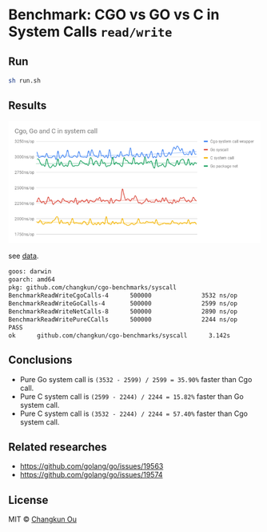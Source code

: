# Benchmark: CGO vs GO vs C in System Calls `read/write`

## Run

```bash
sh run.sh
```

## Results

![](cgo-go-c.png)

see [data](https://docs.google.com/spreadsheets/d/1DwtZmP8fKKr3pOQWVJrD30DSOzv4_qB5KZvsd-DQ1KA/edit?usp=sharing).

```
goos: darwin
goarch: amd64
pkg: github.com/changkun/cgo-benchmarks/syscall
BenchmarkReadWriteCgoCalls-4      500000              3532 ns/op
BenchmarkReadWriteGoCalls-4       500000              2599 ns/op
BenchmarkReadWriteNetCalls-8      500000              2890 ns/op
BenchmarkReadWritePureCCalls      500000              2244 ns/op
PASS
ok      github.com/changkun/cgo-benchmarks/syscall      3.142s
```

## Conclusions

- Pure Go system call is `(3532 - 2599) / 2599 = 35.90%` faster than Cgo call.
- Pure C system call is `(2599 - 2244) / 2244 = 15.82%` faster than Go system call.
- Pure C system call is `(3532 - 2244) / 2244 = 57.40%` faster than Cgo system call.

## Related researches

- https://github.com/golang/go/issues/19563
- https://github.com/golang/go/issues/19574

## License

MIT &copy; [Changkun Ou](https://changkun.de)